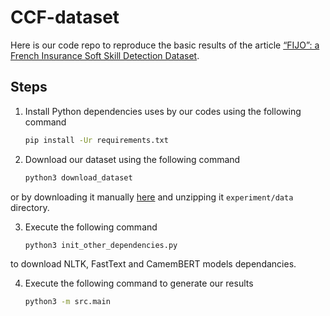 # CCF-dataset
Here is our code repo to reproduce the basic results of the article 
[“FIJO”: a French Insurance Soft Skill Detection Dataset](URL).

## Steps

1. Install Python dependencies uses by our codes using the following command

    ```bash
    pip install -Ur requirements.txt
    ```
2. Download our dataset using the following command

    ```bash
    python3 download_dataset
    ```
or by downloading it manually [here](URL) and unzipping it `experiment/data` directory.

3. Execute the following command 
    ```bash
    python3 init_other_dependencies.py
    ```
to download NLTK, FastText and CamemBERT models dependancies.

4. Execute the following command to generate our results
    ```bash
    python3 -m src.main
    ```